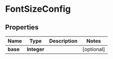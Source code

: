 

# FontSizeConfig


## Properties

Name | Type | Description | Notes
------------ | ------------- | ------------- | -------------
**base** | **Integer** |  |  [optional]



